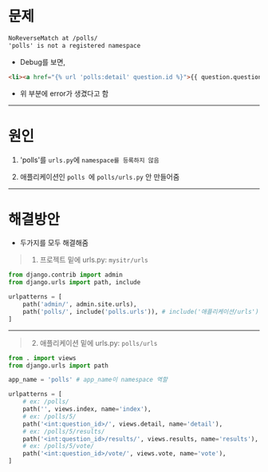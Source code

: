 # 문제

```html
NoReverseMatch at /polls/ 
'polls' is not a registered namespace
```

- Debug를 보면,

```html
<li><a href="{% url 'polls:detail' question.id %}">{{ question.question_text }}</a></li>
```

- 위 부분에 error가 생겼다고 함



---



# 원인

1. 'polls'를 `urls.py`에 `namespace를 등록하지 않음`

2. 애플리케이션인 `polls `에 `polls/urls.py` 안 만들어줌



---



# 해결방안

- 두가지를 모두 해결해줌



> 1. 프로젝트 밑에 urls.py: `mysitr/urls`

```python
from django.contrib import admin
from django.urls import path, include

urlpatterns = [
    path('admin/', admin.site.urls),
    path('polls/', include('polls.urls')), # include('애플리케이션/urls')
]
```



---



> 2. 애플리케이션 밑에 urls.py: `polls/urls`

```python
from . import views
from django.urls import path

app_name = 'polls' # app_name이 namespace 역할

urlpatterns = [
    # ex: /polls/
    path('', views.index, name='index'),
    # ex: /polls/5/
    path('<int:question_id>/', views.detail, name='detail'),
    # ex: /polls/5/results/
    path('<int:question_id>/results/', views.results, name='results'),
    # ex: /polls/5/vote/
    path('<int:question_id>/vote/', views.vote, name='vote'),
]
```

